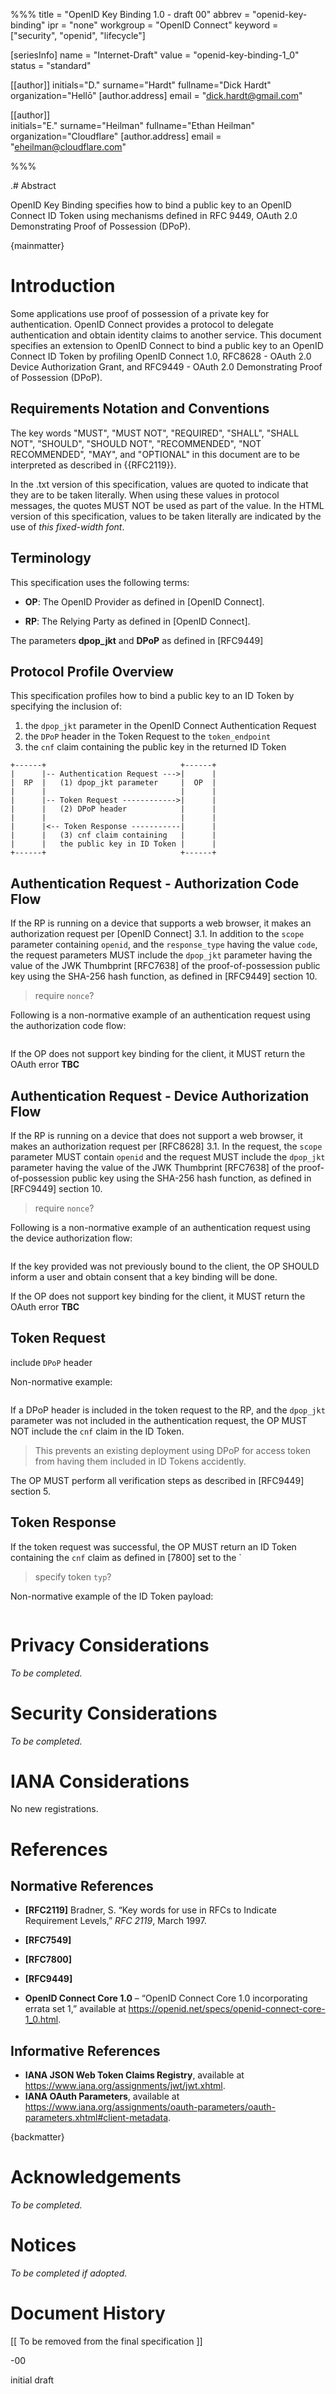 %%%
title = "OpenID Key Binding 1.0 - draft 00"
abbrev = "openid-key-binding"
ipr = "none"
workgroup = "OpenID Connect"
keyword = ["security", "openid", "lifecycle"]

[seriesInfo]
name = "Internet-Draft"
value = "openid-key-binding-1_0"
status = "standard"

[[author]]
initials="D."
surname="Hardt"
fullname="Dick Hardt"
organization="Hellō"
    [author.address]
    email = "dick.hardt@gmail.com"

[[author]]  
initials="E."
surname="Heilman"
fullname="Ethan Heilman"
organization="Cloudflare"
    [author.address]
    email = "eheilman@cloudflare.com"

%%%

.# Abstract

OpenID Key Binding specifies how to bind a public key to an OpenID Connect ID Token using mechanisms defined in RFC 9449, OAuth 2.0 Demonstrating Proof of Possession (DPoP).

{mainmatter}

# Introduction

Some applications use proof of possession of a private key for authentication. OpenID Connect provides a protocol to delegate authentication and obtain identity claims to another service. This document specifies an extension to OpenID Connect to bind a public key to an OpenID Connect ID Token by profiling OpenID Connect 1.0, RFC8628 - OAuth 2.0 Device Authorization Grant, and RFC9449 - OAuth 2.0 Demonstrating Proof of Possession (DPoP).


## Requirements Notation and Conventions

The key words "MUST", "MUST NOT", "REQUIRED", "SHALL", "SHALL NOT",
"SHOULD", "SHOULD NOT", "RECOMMENDED", "NOT RECOMMENDED", "MAY", and "OPTIONAL" in this
document are to be interpreted as described in {{RFC2119}}.

In the .txt version of this specification,
values are quoted to indicate that they are to be taken literally.
When using these values in protocol messages,
the quotes MUST NOT be used as part of the value.
In the HTML version of this specification,
values to be taken literally are indicated by
the use of *this fixed-width font*.

## Terminology

This specification uses the following terms:

- **OP**: The OpenID Provider as defined in [OpenID Connect].

- **RP**: The Relying Party as defined in [OpenID Connect]. 

The parameters **dpop_jkt** and **DPoP** as defined in [RFC9449]

## Protocol Profile Overview

This specification profiles how to bind a public key to an ID Token by specifying the inclusion of:

1. the `dpop_jkt` parameter in the OpenID Connect Authentication Request
2. the `DPoP` header in the Token Request to the `token_endpoint`
3. the `cnf` claim containing the public key in the returned ID Token

```
+------+                              +------+
|      |-- Authentication Request --->|      |
|  RP  |   (1) dpop_jkt parameter     |  OP  | 
|      |                              |      | 
|      |-- Token Request ------------>|      |
|      |   (2) DPoP header            |      |
|      |                              |      |
|      |<-- Token Response -----------|      |
|      |   (3) cnf claim containing   |      |
|      |   the public key in ID Token |      | 
+------+                              +------+
```

## Authentication Request - Authorization Code Flow

If the RP is running on a device that supports a web browser, it makes an authorization request per [OpenID Connect] 3.1. In addition to the `scope` parameter containing `openid`, and the `response_type` having the value `code`, the request parameters MUST include the `dpop_jkt` parameter having the value of the JWK Thumbprint [RFC7638] of the proof-of-possession public key using the SHA-256 hash function, as defined in [RFC9449] section 10.

> require `nonce`?

Following is a non-normative example of an authentication request using the authorization code flow:

```text

```

If the OP does not support key binding for the client, it MUST return the OAuth error **TBC**

## Authentication Request - Device Authorization Flow

If the RP is running on a device that does not support a web browser, it makes an authorization request per [RFC8628] 3.1. In the request, the `scope` parameter MUST contain `openid` and the request MUST include the `dpop_jkt` parameter having the value of the JWK Thumbprint [RFC7638] of the proof-of-possession public key using the SHA-256 hash function, as defined in [RFC9449] section 10.

> require `nonce`?


Following is a non-normative example of an authentication request using the device authorization flow:

```text

```

If the key provided was not previously bound to the client, the OP SHOULD inform a user and obtain consent that a key binding will be done. 

If the OP does not support key binding for the client, it MUST return the OAuth error **TBC**

## Token Request

include `DPoP` header 

Non-normative example:

```text

```

If a DPoP header is included in the token request to the RP, and the `dpop_jkt` parameter was not included in the authentication request, the OP MUST NOT include the `cnf` claim in the ID Token.

> This prevents an existing deployment using DPoP for access token from having them included in ID Tokens accidently.

The OP MUST perform all verification steps as described in [RFC9449] section 5.


## Token Response 

If the token request was successful, the OP MUST return an ID Token containing the `cnf` claim as defined in [7800] set to the `

> specify token `typ`?

Non-normative example of the ID Token payload:

```json

```


# Privacy Considerations

*To be completed.*

# Security Considerations

*To be completed.*

# IANA Considerations

No new registrations.

# References

## Normative References

- **[RFC2119]** Bradner, S. “Key words for use in RFCs to Indicate Requirement Levels,” *RFC 2119*, March 1997.
- **[RFC7549]**
- **[RFC7800]**
- **[RFC9449]** 

- **OpenID Connect Core 1.0** – “OpenID Connect Core 1.0 incorporating errata set 1,” available at <https://openid.net/specs/openid-connect-core-1_0.html>.

## Informative References

- **IANA JSON Web Token Claims Registry**, available at <https://www.iana.org/assignments/jwt/jwt.xhtml>.
- **IANA OAuth Parameters**, available at <https://www.iana.org/assignments/oauth-parameters/oauth-parameters.xhtml#client-metadata>.

{backmatter}

# Acknowledgements

*To be completed.*

# Notices

*To be completed if adopted.*


# Document History

   [[ To be removed from the final specification ]]

   -00

   initial draft
